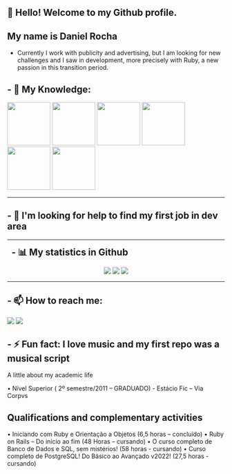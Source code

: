 ## 👋 Hello! Welcome to my Github profile.
## My name is Daniel Rocha

- Currently I work with publicity and advertising, but I am looking for new challenges and I saw in development, more precisely with Ruby,
  a new passion in this transition period.
  
<h2>- 🌱 My Knowledge:</h2>

 <img src="https://cdn.jsdelivr.net/gh/devicons/devicon/icons/ruby/ruby-original-wordmark.svg" height="100" width="100" />  <img src="https://cdn.jsdelivr.net/gh/devicons/devicon/icons/rails/rails-plain-wordmark.svg" height="100" width="100" /> <img src="https://cdn.jsdelivr.net/gh/devicons/devicon/icons/docker/docker-original-wordmark.svg" height="100" width="100" />   <img src="https://cdn.jsdelivr.net/gh/devicons/devicon/icons/git/git-original-wordmark.svg" height="100" width="100"/> <img src="https://cdn.jsdelivr.net/gh/devicons/devicon/icons/javascript/javascript-plain.svg" height="100" width="100" />  <img src="https://cdn.jsdelivr.net/gh/devicons/devicon/icons/html5/html5-original-wordmark.svg" height="100" width="100"/>

----

<h2 align="left">- 🤔 I'm looking for help to find my first job in dev area</h2>
 
----
<div align="center">
<h2 align="left" style="margin: 5px 10px;">- 📊 My statistics in Github</h2>

[![](https://github-readme-stats.vercel.app/api?username=danielrocha1990&show_icons=true&theme=dracula&hide_border=true&locale=en)](https://github.com/DANIELROCHA1990)
[![](https://github-readme-streak-stats.herokuapp.com/?user=danielrocha1990&theme=dracula)](https://github.com/DANIELROCHA1990)
[![](https://github-readme-stats.vercel.app/api/top-langs/?username=danielrocha1990&show_icons=true&theme=dracula&hide_border=true&locale=en)](https://github.com/DANIELROCHA1990)
</div>

----
<h2 align="left">- 📫 How to reach me:</h2>  
<a href="https://www.linkedin.com/in/daniel-rocha-a670a594/" target="_blank"><img src="https://img.shields.io/badge/-LinkedIn-%230077B5?style=for-the-badge&logo=linkedin&logoColor=white" target="_blank"></a> <a href = "mailto:daniel1990rocha@gmail.com"><img src="https://img.shields.io/badge/Gmail-D14836?style=for-the-badge&logo=gmail&logoColor=white" target="_blank"></a>
  
<h2 align="left">- ⚡ Fun fact: I love music and my first repo was a musical script </h2


## A little about my academic life
• Nível Superior ( 2º semestre/2011 – GRADUADO) - Estácio Fic – Via Corpvs
  
## Qualifications and complementary activities
• Iniciando com Ruby e Orientação a Objetos (6,5 horas – concluído)
• Ruby on Rails – Do início ao fim (48 Horas – cursando)
• O curso completo de Banco de Dados e SQL, sem mistérios! (58 horas - cursando)
• Curso completo de PostgreSQL! Do Básico ao Avançado v2022! (27,5 horas - cursando)
